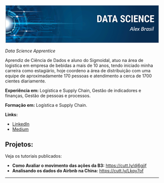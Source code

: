 

<p align="center">
  <img src="banner1.png" > 
</p>


*Data Science Apprentice*


Aprendiz de Ciência de Dados e aluno do Sigmoidal, atuo na área de logistica em empresa de bebidas a mais de 10 anos, tendo iniciado minha carreira como estagiário, hoje coordeno a área de distribuição com uma equipe de aproximadamente 170 pessoas e atendimento a cerca de 1700 cientes diariamente.

**Experiência em:** Logística e Supply Chain, Gestão de indicadores e finanças, Gestão de pessoas e processos.

**Formação  em:** Logística e Supply Chain.

**Links:**
* [LinkedIn](https://www.linkedin.com/in/alex-brasil-a6801568/)
* [Medium](https://medium.com/@arbs.log/)          



## Projetos:
Veja os tutoriais publicados: 

* **Como Avaliar o movimento das ações da B3:** https://cutt.ly/dj6gjjf
* **Analisando os dados do Airbnb na China:** https://cutt.ly/Lkqy7of
---





